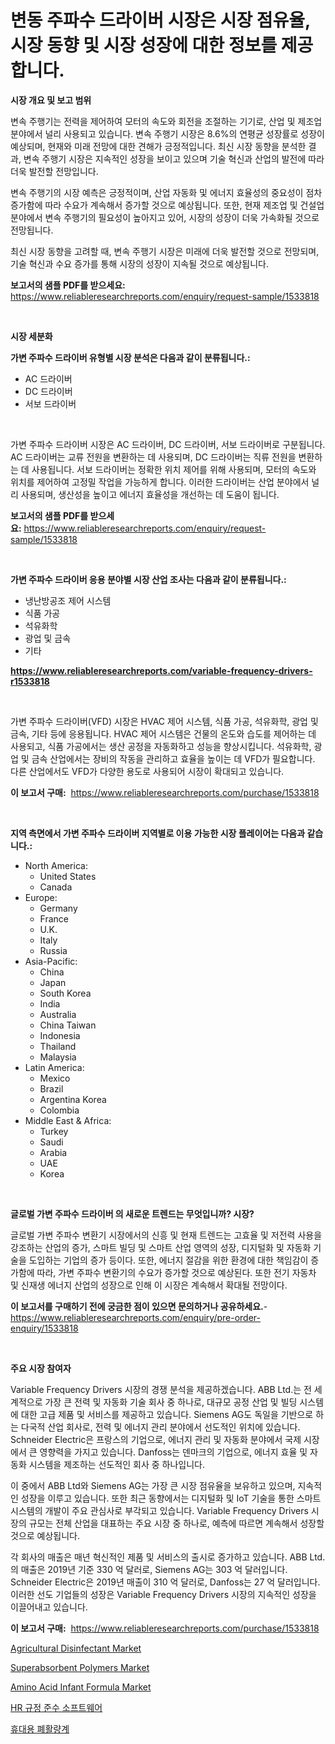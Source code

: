 <p><h1>변동 주파수 드라이버 시장은 시장 점유율, 시장 동향 및 시장 성장에 대한 정보를 제공합니다.</h1></p><p><strong>시장 개요 및 보고 범위</strong></p>
<p><p>변속 주행기는 전력을 제어하여 모터의 속도와 회전을 조절하는 기기로, 산업 및 제조업 분야에서 널리 사용되고 있습니다. 변속 주행기 시장은 8.6%의 연평균 성장률로 성장이 예상되며, 현재와 미래 전망에 대한 견해가 긍정적입니다. 최신 시장 동향을 분석한 결과, 변속 주행기 시장은 지속적인 성장을 보이고 있으며 기술 혁신과 산업의 발전에 따라 더욱 발전할 전망입니다.</p><p>변속 주행기의 시장 예측은 긍정적이며, 산업 자동화 및 에너지 효율성의 중요성이 점차 증가함에 따라 수요가 계속해서 증가할 것으로 예상됩니다. 또한, 현재 제조업 및 건설업 분야에서 변속 주행기의 필요성이 높아지고 있어, 시장의 성장이 더욱 가속화될 것으로 전망됩니다.</p><p>최신 시장 동향을 고려할 때, 변속 주행기 시장은 미래에 더욱 발전할 것으로 전망되며, 기술 혁신과 수요 증가를 통해 시장의 성장이 지속될 것으로 예상됩니다.</p></p>
<p><strong>보고서의 샘플 PDF를 받으세요:</strong> <a href="https://www.reliableresearchreports.com/enquiry/request-sample/1533818">https://www.reliableresearchreports.com/enquiry/request-sample/1533818</a></p>
<p>&nbsp;</p>
<p><strong>시장 세분화</strong></p>
<p><strong>가변 주파수 드라이버 유형별 시장 분석은 다음과 같이 분류됩니다.:</strong></p>
<p><ul><li>AC 드라이버</li><li>DC 드라이버</li><li>서보 드라이버</li></ul></p>
<p>&nbsp;</p>
<p><p>가변 주파수 드라이버 시장은 AC 드라이버, DC 드라이버, 서보 드라이버로 구분됩니다. AC 드라이버는 교류 전원을 변환하는 데 사용되며, DC 드라이버는 직류 전원을 변환하는 데 사용됩니다. 서보 드라이버는 정확한 위치 제어를 위해 사용되며, 모터의 속도와 위치를 제어하여 고정밀 작업을 가능하게 합니다. 이러한 드라이버는 산업 분야에서 널리 사용되며, 생산성을 높이고 에너지 효율성을 개선하는 데 도움이 됩니다.</p></p>
<p><strong>보고서의 샘플 PDF를 받으세요:</strong>&nbsp;<a href="https://www.reliableresearchreports.com/enquiry/request-sample/1533818">https://www.reliableresearchreports.com/enquiry/request-sample/1533818</a></p>
<p>&nbsp;</p>
<p><strong> 가변 주파수 드라이버 응용 분야별 시장 산업 조사는 다음과 같이 분류됩니다.:</strong></p>
<p><ul><li>냉난방공조 제어 시스템</li><li>식품 가공</li><li>석유화학</li><li>광업 및 금속</li><li>기타</li></ul></p>
<p><strong><a href="https://www.reliableresearchreports.com/variable-frequency-drivers-r1533818">https://www.reliableresearchreports.com/variable-frequency-drivers-r1533818</a></strong></p>
<p>&nbsp;</p>
<p><p>가변 주파수 드라이버(VFD) 시장은 HVAC 제어 시스템, 식품 가공, 석유화학, 광업 및 금속, 기타 등에 응용됩니다. HVAC 제어 시스템은 건물의 온도와 습도를 제어하는 데 사용되고, 식품 가공에서는 생산 공정을 자동화하고 성능을 향상시킵니다. 석유화학, 광업 및 금속 산업에서는 장비의 작동을 관리하고 효율을 높이는 데 VFD가 필요합니다. 다른 산업에서도 VFD가 다양한 용도로 사용되어 시장이 확대되고 있습니다.</p></p>
<p><strong>이 보고서 구매:</strong>&nbsp; <a href="https://www.reliableresearchreports.com/purchase/1533818">https://www.reliableresearchreports.com/purchase/1533818</a></p>
<p>&nbsp;</p>
<p><strong>지역 측면에서 가변 주파수 드라이버 지역별로 이용 가능한 시장 플레이어는 다음과 같습니다.:</strong></p>
<p><ul>
    <li>
        North America:
        <ul>
            <li>United States</li>
            <li>Canada</li>
        </ul>
    </li>
    <li>
        Europe:
        <ul>
            <li>Germany</li>
            <li>France</li>
            <li>U.K.</li>
            <li>Italy</li>
            <li>Russia</li>
        </ul>
    </li>
    <li>
        Asia-Pacific:
        <ul>
            <li>China</li>
            <li>Japan</li>
            <li>South Korea</li>
            <li>India</li>
            <li>Australia</li>
            <li>China Taiwan</li>
            <li>Indonesia</li>
            <li>Thailand</li>
            <li>Malaysia</li>
        </ul>
    </li>
    <li>
        Latin America:
        <ul>
            <li>Mexico</li>
            <li>Brazil</li>
            <li>Argentina Korea</li>
            <li>Colombia</li>
        </ul>
    </li>
    <li>
        Middle East & Africa:
        <ul>
            <li>Turkey</li>
            <li>Saudi</li>
            <li>Arabia</li>
            <li>UAE</li>
            <li>Korea</li>
        </ul>
    </li>
    </ul></p>
<p>&nbsp;</p>
<p><strong>글로벌 가변 주파수 드라이버 의 새로운 트렌드는 무엇입니까? 시장?</strong></p>
<p><p>글로벌 가변 주파수 변환기 시장에서의 신흥 및 현재 트렌드는 고효율 및 저전력 사용을 강조하는 산업의 증가, 스마트 빌딩 및 스마트 산업 영역의 성장, 디지털화 및 자동화 기술을 도입하는 기업의 증가 등이다. 또한, 에너지 절감을 위한 환경에 대한 책임감이 증가함에 따라, 가변 주파수 변환기의 수요가 증가할 것으로 예상된다. 또한 전기 자동차 및 신재생 에너지 산업의 성장으로 인해 이 시장은 계속해서 확대될 전망이다.</p></p>
<p><strong>이 보고서를 구매하기 전에 궁금한 점이 있으면 문의하거나 공유하세요.</strong>- <a href="https://www.reliableresearchreports.com/enquiry/pre-order-enquiry/1533818">https://www.reliableresearchreports.com/enquiry/pre-order-enquiry/1533818</a></p>
<p>&nbsp;</p>
<p><strong>주요 시장 참여자</strong></p>
<p><p>Variable Frequency Drivers 시장의 경쟁 분석을 제공하겠습니다. ABB Ltd.는 전 세계적으로 가장 큰 전력 및 자동화 기술 회사 중 하나로, 대규모 공정 산업 및 빌딩 시스템에 대한 고급 제품 및 서비스를 제공하고 있습니다. Siemens AG도 독일을 기반으로 하는 다국적 산업 회사로, 전력 및 에너지 관리 분야에서 선도적인 위치에 있습니다. Schneider Electric은 프랑스의 기업으로, 에너지 관리 및 자동화 분야에서 국제 시장에서 큰 영향력을 가지고 있습니다. Danfoss는 덴마크의 기업으로, 에너지 효율 및 자동화 시스템을 제조하는 선도적인 회사 중 하나입니다.</p><p>이 중에서 ABB Ltd와 Siemens AG는 가장 큰 시장 점유율을 보유하고 있으며, 지속적인 성장을 이루고 있습니다. 또한 최근 동향에서는 디지털화 및 IoT 기술을 통한 스마트 시스템의 개발이 주요 관심사로 부각되고 있습니다. Variable Frequency Drivers 시장의 규모는 전체 산업을 대표하는 주요 시장 중 하나로, 예측에 따르면 계속해서 성장할 것으로 예상됩니다.</p><p>각 회사의 매출은 매년 혁신적인 제품 및 서비스의 출시로 증가하고 있습니다. ABB Ltd.의 매출은 2019년 기준 330 억 달러로, Siemens AG는 303 억 달러입니다. Schneider Electric은 2019년 매출이 310 억 달러로, Danfoss는 27 억 달러입니다. 이러한 선도 기업들의 성장은 Variable Frequency Drivers 시장의 지속적인 성장을 이끌어내고 있습니다.</p></p>
<p><strong>이 보고서 구매:</strong>&nbsp;&nbsp;<a href="https://www.reliableresearchreports.com/purchase/1533818">https://www.reliableresearchreports.com/purchase/1533818</a></p>
<p><p><a href="https://issuu.com/reportprime-2/docs/agricultural-disinfectant-market-size-2030.pptx">Agricultural Disinfectant Market</a></p><p><a href="https://medium.com/@tonikuhic_58468/superabsorbent-polymers-market-competitive-analysis-market-trends-and-forecast-to-2031-6db7c8fb434f">Superabsorbent Polymers Market</a></p><p><a href="https://github.com/derrinmiltonellis35gcl/Market-Research-Report-List-2/blob/main/amino-acid-infant-formula-market.md">Amino Acid Infant Formula Market</a></p><p><a href="https://medium.com/@avramcornescu20221/hr-%EC%A4%80%EB%B2%95-%EC%86%8C%ED%94%84%ED%8A%B8%EC%9B%A8%EC%96%B4-%EC%8B%9C%EC%9E%A5-%EB%B6%84%EC%84%9D-%EA%B8%80%EB%A1%9C%EB%B2%8C-%EC%82%B0%EC%97%85-%EC%A0%84%EB%A7%9D%EA%B3%BC-%EC%98%88%EC%B8%A1-2024%EB%85%84%EB%B6%80%ED%84%B0-2031%EB%85%84-5c6441e75ce4">HR 규정 준수 소프트웨어</a></p><p><a href="https://github.com/bunxhcci35271755/Market-Research-Report-List-1/blob/main/693725417701.md">휴대용 폐활량계</a></p></p>